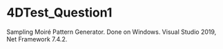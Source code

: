 # 4DTest_Question1
Sampling Moiré Pattern Generator.
Done on Windows.
Visual Studio 2019, Net Framework 7.4.2. 

